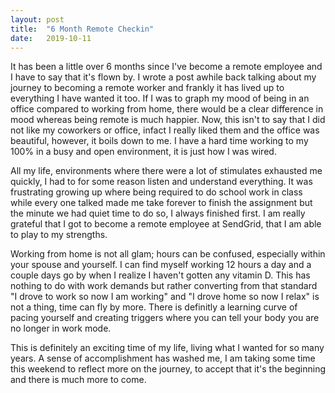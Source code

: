 ```yaml
---
layout:	post
title:	"6 Month Remote Checkin"
date:	2019-10-11
---
```


It has been a little over 6 months since I've become a remote employee and I have to say that it's flown by. I wrote a post awhile back talking about my journey to becoming a remote worker and frankly it has lived up to everything I have wanted it too. If I was to graph my mood of being in an office compared to working from home, there would be a clear difference in mood whereas being remote is much happier. Now, this isn't to say that I did not like my coworkers or office, infact I really liked them and the office was beautiful, however, it boils down to me. I have a hard time working to my 100% in a busy and open environment, it is just how I was wired.

All my life, environments where there were a lot of stimulates exhausted me quickly, I had to for some reason listen and understand everything. It was frustrating growing up where being required to do school work in class while every one talked made me take forever to finish the assignment but the minute we had quiet time to do so, I always finished first. I am really grateful that I got to become a remote employee at SendGrid, that I am able to play to my strengths.

Working from home is not all glam; hours can be confused, especially within your spouse and yourself. I can find myself working 12 hours a day and a couple days go by when I realize I haven't gotten any vitamin D. This has nothing to do with work demands but rather converting from that standard "I drove to work so now I am working" and "I drove home so now I relax" is not a thing, time can fly by more. There is definitly a learning curve of pacing yourself and creating triggers where you can tell your body you are no longer in work mode.

This is definitely an exciting time of my life, living what I wanted for so many years. A sense of accomplishment has washed me, I am taking some time this weekend to reflect more on the journey, to accept that it's the beginning and there is much more to come.